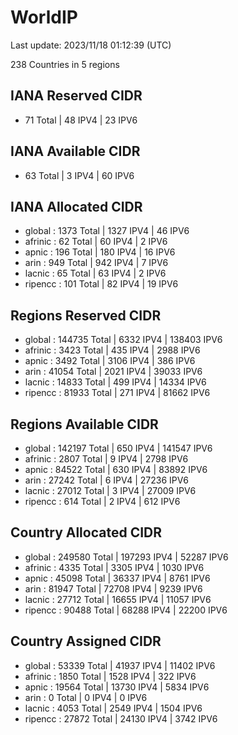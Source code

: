 # WorldIP

Last update: 2023/11/18 01:12:39 (UTC)

238 Countries in 5 regions

## IANA Reserved CIDR

- 71 Total | 48 IPV4 | 23 IPV6

## IANA Available CIDR

- 63 Total | 3 IPV4 | 60 IPV6

## IANA Allocated CIDR

- global : 1373 Total | 1327 IPV4 | 46 IPV6
- afrinic : 62 Total | 60 IPV4 | 2 IPV6
- apnic : 196 Total | 180 IPV4 | 16 IPV6
- arin : 949 Total | 942 IPV4 | 7 IPV6
- lacnic : 65 Total | 63 IPV4 | 2 IPV6
- ripencc : 101 Total | 82 IPV4 | 19 IPV6

## Regions Reserved CIDR

- global : 144735 Total | 6332 IPV4 | 138403 IPV6
- afrinic : 3423 Total | 435 IPV4 | 2988 IPV6
- apnic : 3492 Total | 3106 IPV4 | 386 IPV6
- arin : 41054 Total | 2021 IPV4 | 39033 IPV6
- lacnic : 14833 Total | 499 IPV4 | 14334 IPV6
- ripencc : 81933 Total | 271 IPV4 | 81662 IPV6

## Regions Available CIDR

- global : 142197 Total | 650 IPV4 | 141547 IPV6
- afrinic : 2807 Total | 9 IPV4 | 2798 IPV6
- apnic : 84522 Total | 630 IPV4 | 83892 IPV6
- arin : 27242 Total | 6 IPV4 | 27236 IPV6
- lacnic : 27012 Total | 3 IPV4 | 27009 IPV6
- ripencc : 614 Total | 2 IPV4 | 612 IPV6

## Country Allocated CIDR

- global : 249580 Total | 197293 IPV4 | 52287 IPV6
- afrinic : 4335 Total | 3305 IPV4 | 1030 IPV6
- apnic : 45098 Total | 36337 IPV4 | 8761 IPV6
- arin : 81947 Total | 72708 IPV4 | 9239 IPV6
- lacnic : 27712 Total | 16655 IPV4 | 11057 IPV6
- ripencc : 90488 Total | 68288 IPV4 | 22200 IPV6

## Country Assigned CIDR

- global : 53339 Total | 41937 IPV4 | 11402 IPV6
- afrinic : 1850 Total | 1528 IPV4 | 322 IPV6
- apnic : 19564 Total | 13730 IPV4 | 5834 IPV6
- arin : 0 Total | 0 IPV4 | 0 IPV6
- lacnic : 4053 Total | 2549 IPV4 | 1504 IPV6
- ripencc : 27872 Total | 24130 IPV4 | 3742 IPV6

